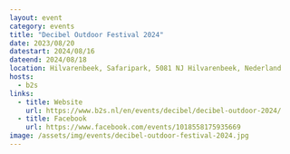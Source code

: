 ```yaml
---
layout: event
category: events
title: "Decibel Outdoor Festival 2024"
date: 2023/08/20
datestart: 2024/08/16
dateend: 2024/08/18
location: Hilvarenbeek, Safaripark, 5081 NJ Hilvarenbeek, Nederland
hosts:
  - b2s
links:
  - title: Website
    url: https://www.b2s.nl/en/events/decibel/decibel-outdoor-2024/
  - title: Facebook
    url: https://www.facebook.com/events/1018558175935669
image: /assets/img/events/decibel-outdoor-festival-2024.jpg
---
```

